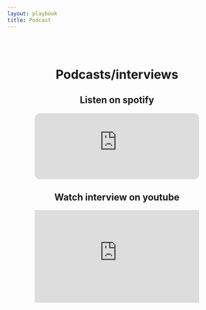 ```yaml
---
layout: playbook
title: Podcast
---
```


<style>
.container {
    display:flex;
    flex-direction:column;
    text-align:center;
    align-items:center;
    overflow:hidden;
}

@media (max-width: 600px) {
    .media {
        width: 100% !important;
    }
}

.youtube-video {
  aspect-ratio: 16 / 9;
  width: 100%;
}
</style>

<div class="container">
<div class="media" style="margin-top: 2rem; width: 75%;">
<h1>Podcasts/interviews</h1>

<h2>Listen on spotify</h2>
<iframe title="Spacestation Labs Podcast" style="border-radius:12px" src="https://open.spotify.com/embed/show/1un8KcnpsA4KGbS05gNIR2?utm_source=generator" width="100%" height="152" frameBorder="0" allowfullscreen="" allow="autoplay; clipboard-write; encrypted-media; fullscreen; picture-in-picture" loading="lazy"></iframe>

<h2>Watch interview on youtube</h2>
<iframe class="youtube-video" src="https://www.youtube.com/embed/QARTb4_hz8Y?si=CsR0SByrSenbgVmu" title="YouTube video player" frameborder="0" allow="accelerometer; autoplay; clipboard-write; encrypted-media; gyroscope; picture-in-picture; web-share" allowfullscreen></iframe>
</div>

</div>
